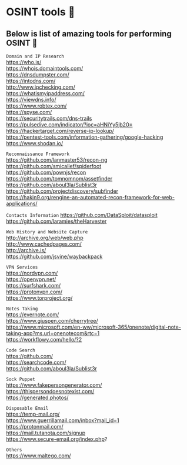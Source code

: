# OSINT tools :ghost:

## Below is list of amazing tools for performing OSINT 👀 

`Domain and IP Research`  
https://who.is/  
https://whois.domaintools.com/  
https://dnsdumpster.com/  
https://intodns.com/  
http://www.ipchecking.com/  
https://whatismyipaddress.com/  
https://viewdns.info/  
https://www.robtex.com/  
https://spyse.com/  
https://securitytrails.com/dns-trails  
https://pulsedive.com/indicator/?ioc=aHNiYy5jb20=  
https://hackertarget.com/reverse-ip-lookup/  
https://pentest-tools.com/information-gathering/google-hacking  
https://www.shodan.io/  

`Reconnaissance Framework`  
https://github.com/lanmaster53/recon-ng  
https://github.com/smicallef/spiderfoot  
https://github.com/pownjs/recon  
https://github.com/tomnomnom/assetfinder  
https://github.com/aboul3la/Sublist3r  
https://github.com/projectdiscovery/subfinder  
https://hakin9.org/rengine-an-automated-recon-framework-for-web-applications/  

`Contacts Information`
https://github.com/DataSploit/datasploit  
https://github.com/laramies/theHarvester  

`Web History and Website Capture`  
http://archive.org/web/web.php  
http://www.cachedpages.com/  
http://archive.is/  
https://github.com/jsvine/waybackpack  

`VPN Services`  
https://nordvpn.com/  
https://openvpn.net/  
https://surfshark.com/  
https://protonvpn.com/  
https://www.torproject.org/  

`Notes Taking`  
https://evernote.com/  
https://www.giuspen.com/cherrytree/  
https://www.microsoft.com/en-ww/microsoft-365/onenote/digital-note-taking-app?ms.url=onenotecom&rtc=1  
https://workflowy.com/hello/?2  

`Code Search`  
https://github.com/  
https://searchcode.com/  
https://github.com/aboul3la/Sublist3r  

`Sock Puppet`  
https://www.fakepersongenerator.com/  
https://thispersondoesnotexist.com/  
https://generated.photos/  

`Disposable Email`  
https://temp-mail.org/  
https://www.guerrillamail.com/inbox?mail_id=1  
https://protonmail.com/  
https://mail.tutanota.com/signup  
https://www.secure-email.org/index.php?  

`Others`  
https://www.maltego.com/  
